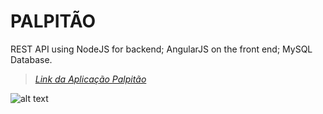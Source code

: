 # PALPITÃO
REST API using NodeJS for backend; AngularJS on the front end; MySQL Database.




> _[Link da Aplicação Palpitão](http://minhamegasena.com.br)_



![alt text](https://github.com/ahsouza/palpitao/blob/master/public/shared/images/1.png)
